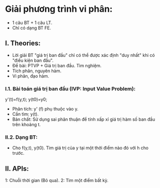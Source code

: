 # Giải phương trình vi phân: 
- 1 câu BT + 1 câu LT. 
- Chỉ có dạng BT FE. 

## I. Theories: 
- Lời giải BT "giá trị ban đầu" chỉ có thể được xác định "duy nhất" khi có "điều kiện ban đầu". 
- Đề bài: PTVP + Giá trị ban đầu. Tìm nghiệm. 
- Tích phân, nguyên hàm. 
- Vi phân, đạo hàm. 

### I.1. Bài toán giá trị ban đầu (IVP: Input Value Problem): 
y'(t)=f(y,t); y(t0)=y0;
- Phân tích: y' (f) phụ thuộc vào y. 
- Cần tìm: y(t). 
- Bản chất: Sử dụng sai phân thuận để tính xấp xỉ giá trị hàm số ban đầu trên khoảng t. 

### II.2. Dạng BT: 
- Cho f(y,t), y(t0). Tìm giá trị của y tại một thời điểm nào đó với h cho trước. 

## II. APIs: 
1: Chuỗi thời gian (Bỏ qua). 
2: Tìm một điểm bất kỳ.